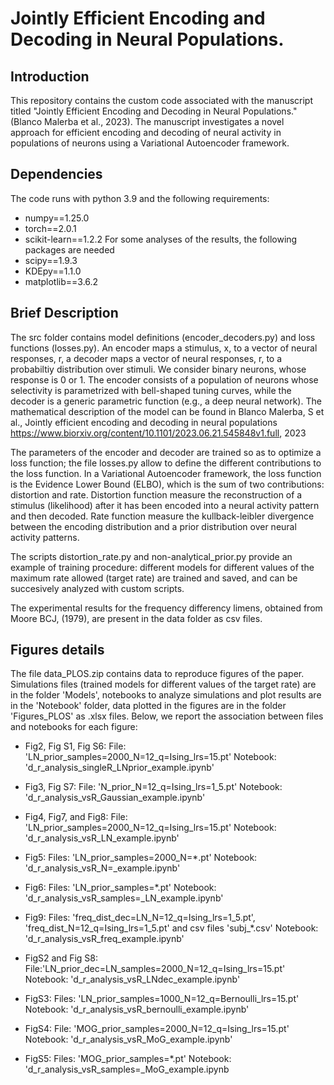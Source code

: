 # Jointly Efficient Encoding and Decoding in Neural Populations.
## Introduction

This repository contains the custom code associated with the manuscript titled "Jointly Efficient Encoding and Decoding in Neural Populations." (Blanco Malerba et al., 2023).
The manuscript investigates a novel approach for efficient encoding and decoding of neural activity in populations of neurons using a Variational Autoencoder framework.

## Dependencies

The code runs with python 3.9 and the following requirements:
* numpy==1.25.0
* torch==2.0.1
* scikit-learn==1.2.2
For some analyses of the results, the following packages are needed
* scipy==1.9.3
* KDEpy==1.1.0
* matplotlib==3.6.2

## Brief Description

The src folder contains model definitions (encoder_decoders.py) and loss functions (losses.py).
An encoder maps a stimulus, x, to a vector of neural responses, r, a decoder maps a vector of neural responses, r, to a probabiltiy distribution over stimuli.
We consider binary neurons, whose response is 0 or 1.
The encoder consists of a population of neurons whose selectivity is parametrized with bell-shaped tuning curves, while the decoder is a generic parametric function (e.g., a deep neural network). 
The mathematical description of the model can be found in  Blanco Malerba, S et al., Jointly efficient encoding and decoding in neural populations
 https://www.biorxiv.org/content/10.1101/2023.06.21.545848v1.full, 2023

The parameters of the encoder and decoder are trained so as to optimize a loss function; the file losses.py allow to define the different contributions to the loss function.
In a Variational Autoencoder framework, the loss function is the Evidence Lower Bound (ELBO), which is the sum of two contributions: distortion and rate.
Distortion function measure the reconstruction of a stimulus (likelihood) after it has been encoded into a neural activity pattern and then decoded.
Rate function measure the kullback-leibler divergence between the encoding distribution and a prior distribution over neural activity patterns.

The scripts distortion_rate.py and non-analytical_prior.py provide an example of training procedure: different models for different values of the maximum rate allowed (target rate) are trained and saved, and can be succesively analyzed with custom scripts.

The experimental results for the frequency differency limens, obtained from Moore BCJ, (1979), are present in the data folder as csv files.

## Figures details

The file data_PLOS.zip contains data to reproduce figures of the paper.
Simulations files (trained models for different values of the target rate) are in the folder 'Models', notebooks to analyze simulations and plot results are in the 'Notebook' folder, data plotted in the figures are in the folder 'Figures_PLOS' as .xlsx files. 
Below, we report the association between files and notebooks for each figure:

- Fig2, Fig S1, Fig S6: File: 'LN_prior_samples=2000_N=12_q=Ising_lrs=15.pt'
                        Notebook: 'd_r_analysis_singleR_LNprior_example.ipynb'

- Fig3, Fig S7:  File: 'N_prior_N=12_q=Ising_lrs=1_5.pt'
                 Notebook: 'd_r_analysis_vsR_Gaussian_example.ipynb'

- Fig4, Fig7, and Fig8: File: 'LN_prior_samples=2000_N=12_q=Ising_lrs=15.pt'
                        Notebook: 'd_r_analysis_vsR_LN_example.ipynb'
- Fig5: Files: 'LN_prior_samples=2000_N=*.pt'
        Notebook: 'd_r_analysis_vsR_N=_example.ipynb'

- Fig6: Files: 'LN_prior_samples=*.pt'
        Notebook: 'd_r_analysis_vsR_samples=_LN_example.ipynb'

- Fig9:   Files: 'freq_dist_dec=LN_N=12_q=Ising_lrs=1_5.pt', 'freq_dist_N=12_q=Ising_lrs=1_5.pt' and csv files 'subj_*.csv'
          Notebook: 'd_r_analysis_vsR_freq_example.ipynb'

- FigS2 and Fig S8: File:'LN_prior_dec=LN_samples=2000_N=12_q=Ising_lrs=15.pt'
                    Notebook: 'd_r_analysis_vsR_LNdec_example.ipynb'
- FigS3: Files: 'LN_prior_samples=1000_N=12_q=Bernoulli_lrs=15.pt'
         Notebook: 'd_r_analysis_vsR_bernoulli_example.ipynb'

- FigS4: File: 'MOG_prior_samples=2000_N=12_q=Ising_lrs=15.pt'
         Notebook: 'd_r_analysis_vsR_MoG_example.ipynb'

- FigS5: Files:  'MOG_prior_samples=*.pt'
         Notebook: 'd_r_analysis_vsR_samples=_MoG_example.ipynb


